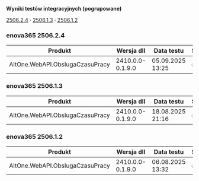 **Wyniki testów integracyjnych (pogrupowane)**

[2506.2.4](#enova365-250624) · [2506.1.3](#enova365-250613) · [2506.1.2](#enova365-250612)

### enova365 2506.2.4

| Produkt                         | Wersja dll       | Data testu       | Status |
|---------------------------------|------------------|------------------|--------|
| AltOne.WebAPI.ObslugaCzasuPracy | 2410.0.0-0.1.9.0 | 05.09.2025 13:25 | ✅      |

### enova365 2506.1.3

| Produkt                         | Wersja dll       | Data testu       | Status |
|---------------------------------|------------------|------------------|--------|
| AltOne.WebAPI.ObslugaCzasuPracy | 2410.0.0-0.1.9.0 | 18.08.2025 21:16 | ✅      |

### enova365 2506.1.2

| Produkt                         | Wersja dll       | Data testu       | Status |
|---------------------------------|------------------|------------------|--------|
| AltOne.WebAPI.ObslugaCzasuPracy | 2410.0.0-0.1.9.0 | 06.08.2025 13:32 | ✅      |

